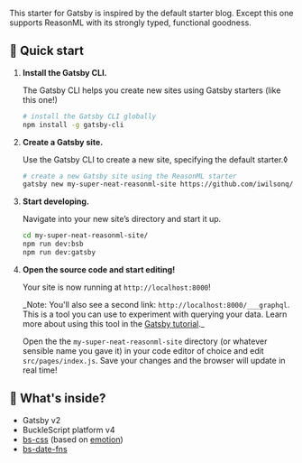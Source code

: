 <!-- <p align="center">
  <a href="https://www.gatsbyjs.org">
    <img alt="Gatsby" src="https://www.gatsbyjs.org/monogram.svg" width="60" />
  </a>
</p>
<h1 align="center">
  Gatsby ReasonML Starter
</h1> -->

This starter for Gatsby is inspired by the default starter blog. Except this one supports ReasonML with its strongly typed, functional goodness.

## 🚀 Quick start

1.  **Install the Gatsby CLI.**

    The Gatsby CLI helps you create new sites using Gatsby starters (like this one!)

    ```sh
    # install the Gatsby CLI globally
    npm install -g gatsby-cli
    ```

2.  **Create a Gatsby site.**

    Use the Gatsby CLI to create a new site, specifying the default starter.◊

    ```sh
    # create a new Gatsby site using the ReasonML starter
    gatsby new my-super-neat-reasonml-site https://github.com/iwilsonq/gatsby-starter-reasonml
    ```

3.  **Start developing.**

    Navigate into your new site’s directory and start it up.

    ```sh
    cd my-super-neat-reasonml-site/
    npm run dev:bsb
    npm run dev:gatsby
    ```

4.  **Open the source code and start editing!**

    Your site is now running at `http://localhost:8000`!

    \_Note: You'll also see a second link: `http://localhost:8000/___graphql`. This is a tool you can use to experiment with querying your data. Learn more about using this tool in the [Gatsby tutorial](https://www.gatsbyjs.org/tutorial/part-five/#introducing-graphiql).\_

    Open the the `my-super-neat-reasonml-site` directory (or whatever sensible name you gave it) in your code editor of choice and edit `src/pages/index.js`. Save your changes and the browser will update in real time!

## 🧐 What's inside?

- Gatsby v2
- BuckleScript platform v4
- [bs-css](https://github.com/SentiaAnalytics/bs-css) (based on [emotion](https://emotion.sh))
- [bs-date-fns](https://github.com/SllyQ/bs-date-fns)
